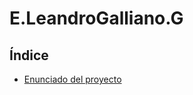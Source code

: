 # E.LeandroGalliano.G

## Índice

* [Enunciado del proyecto](https://github.com/Lundrvs/E.LeandroGalliano.G/blob/main/notio/proyectoASAX.md)

